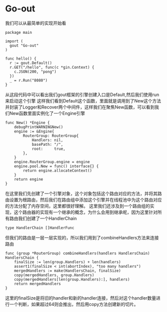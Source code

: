 # Go-out
我们可以从最简单的实现开始看

```
package main

import (
  gout "Go-out"
)

func hello() {
  r := gout.Default()
  r.GET("/hello", func(c *gin.Context) {
    c.JSON(200, "pong")
  })
  _ = r.Run("8080")
}
```

从这段代码中可以看出我们gout框架的引擎创建入口是Default,然后我们使用run来启动这个引擎
这样我们看到Default这个函数，里面就是调用到了New这个方法并封装了Logger和Recover两个中间件，这样我们在聚焦New函数，可以看到我们New函数里面实例化了一个Engine引擎
```
func New() *Engine {
	debugPrintWARNINGNew()
	engine := &Engine{ 
		RouterGroup: RouterGroup{ 
			Handlers: nil,
			basePath: "/",
			root:     true, 
		},
	}
    engine.RouterGroup.engine = engine
    engine.pool.New = func() interface{} {
		return engine.allocateContext()
	}
	return engine
}

```
在这里我们先创建了一个引擎对象，这个对象包括这个路由对应的方法，并将其路由设置为根路由，然后我们在路由组中添加这个引擎并在线程池中为这个路由对应的方法分配了内存空间，这里都很好理解。
这里我们还涉及到一个路由组的实现，这个路由器的实现有一个继承的概念，为什么会用到继承呢，因为这里针对所有路由我们创建了一个HandlerChain
```
type HandlerChain []HandlerFunc

```

但我们的路由是一层一层实现的，所以我们用到了combineHandlers方法来连接路由
```
func (group *RouterGroup) combineHandlers(handlers HandlersChain) HandlersChain {
	finalSize := len(group.Handlers) + len(handlers)
	assert1(finalSize < int(abortIndex), "too many handlers")
	mergedHandlers := make(HandlersChain, finalSize)
	copy(mergedHandlers, group.Handlers)
	copy(mergedHandlers[len(group.Handlers):], handlers)
	return mergedHandlers
}

```
这里的finalSize是将旧的handler和新的handler连接，然后对这个handler数量进行一个判断，如果超过64则会推出，然后用copy方法创建新的切片。

